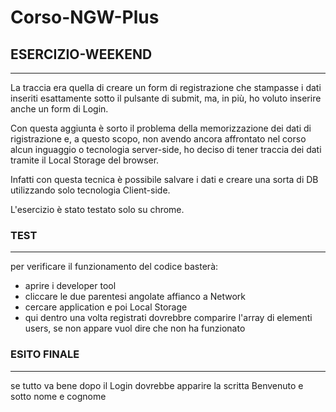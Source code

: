 # Corso-NGW-Plus
<h2>ESERCIZIO-WEEKEND</h2>
<hr>
La traccia era quella di creare un form di registrazione che stampasse i dati inseriti esattamente sotto il pulsante di submit,
ma, in più, ho voluto inserire anche un form di Login.

Con questa aggiunta è sorto il problema della memorizzazione dei dati di rigistrazione e, a questo scopo, non avendo ancora affrontato nel corso alcun inguaggio o tecnologia server-side, ho deciso di tener traccia dei dati tramite il Local Storage del browser.

Infatti con questa tecnica è possibile salvare i dati e creare una sorta di DB utilizzando solo tecnologia Client-side.

L'esercizio è stato testato solo su chrome.

<h3>TEST</h3>
<hr>

per verificare il funzionamento del codice basterà:
- aprire i developer tool
- cliccare le due parentesi angolate affianco a Network
- cercare application e poi Local Storage
- qui dentro una volta registrati dovrebbre comparire l'array di elementi users, se non appare vuol dire che non ha funzionato

<h3>ESITO FINALE</h3>
<hr>

se tutto va bene dopo il Login dovrebbe apparire la scritta Benvenuto e sotto nome e cognome
